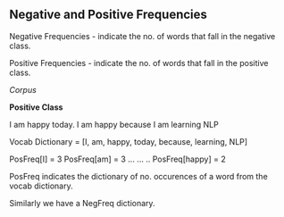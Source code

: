 ## Negative and Positive Frequencies

Negative Frequencies - indicate the no. of words that fall in the negative class.


Positive Frequencies - indicate the no. of words that fall in the positive class.



*Corpus*

**Positive Class**


I am happy today.
I am happy because I am learning NLP



Vocab Dictionary = [I, am, happy, today, because, learning, NLP]

PosFreq[I] = 3
PosFreq[am] = 3
...
...
..
PosFreq[happy] = 2

PosFreq indicates the dictionary of no. occurences of a word from the vocab dictionary.


Similarly we have a NegFreq dictionary.
